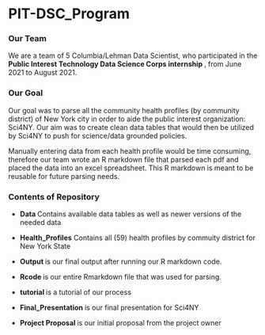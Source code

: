 # PIT-DSC_Program
### Our Team 
We are a team of 5 Columbia/Lehman Data Scientist, who participated in the <b> Public Interest Technology Data Science Corps internship </b>, from June 2021 to August 2021.

### Our Goal
 
Our goal was to parse all the community health profiles (by community district) of New York city in order to aide the public interest organization: Sci4NY. Our aim was to create clean data tables that would then be utilized by Sci4NY to push for science/data grounded policies.

Manually entering data from each health profile would be time consuming, therefore our team wrote an R markdown file that parsed each pdf and placed the data into an excel spreadsheet. This R markdown is meant to be reusable for future parsing needs.


### Contents of Repository

* <b> Data </b>
  Contains available data tables as well as newer versions of the needed data
 
* <b>Health_Profiles</b>
  Contains all (59) health profiles by commuity district for New York State
  
* <b> Output </b>
   is our final output after running our R markdown code.

* <b> Rcode </b>
   is our entire Rmarkdown file that was used for parsing.

* <b> tutorial </b>
   is a tutorial of our process
  
* <b> Final_Presentation </b> 
  is our final presentation for Sci4NY

* <b> Project Proposal </b> 
  is our initial proposal from the project owner 
  

